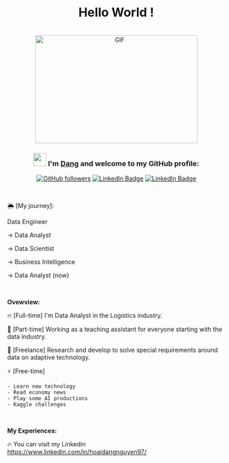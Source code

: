 <div align="center">
</br>
<h1> Hello World ! </h1>

<br>

<img align="centre" height="250" width="375" alt="GIF" src="https://media.giphy.com/media/jeCSe7Qqc7NwKUzxH7/giphy.gif"/>

### <img src="https://media.giphy.com/media/WUlplcMpOCEmTGBtBW/giphy.gif" width="30"> I'm [**Dang**](https://www.linkedin.com/in/hoaidangnguyen97/) and welcome to my GitHub profile:



[![GitHub followers](https://img.shields.io/github/followers/Khixinhxan?label=Follow&style=social)](https://github.com/Khixinhxan?tab=follow)
[![LinkedIn Badge](https://img.shields.io/badge/-LinkedIn-blue?style=social&logo=Linkedin&logoColor=blue&link=https://www.linkedin.com/in/hoaidangnguyen97/)](https://www.linkedin.com/in/hoaidangnguyen97/)
[![LinkedIn Badge](https://img.shields.io/badge/-Kaggle-blue?style=social&logo=Kaggle&logoColor=blue&link=https://www.kaggle.com/dangnguyen97)](https://www.kaggle.com/dangnguyen97)




<!-- <img align="right" height="250" width="375" alt="GIF" src="IMG/quote.gif" /> -->


</div>

</br>


🌦 [My journey]: 

Data Engineer 

-> Data Analyst 

-> Data Scientist 

-> Business Intelligence 

-> Data Analyst (now)


<br>

**Ovewview:**

🔥 [Full-time] I'm Data Analyst in the Logistics industry.

🌈 [Part-time] Working as a teaching assistant for everyone starting with the data industry.

💎 [Freelance] Research and develop to solve special requirements around data on adaptive technology.

⚡️ [Free-time] 

    - Learn new technology
    - Read economy news
    - Play some AI productions
    - Kaggle challenges 

</br>

**My Experiences:**

🔥 You can visit my Linkedin
https://www.linkedin.com/in/hoaidangnguyen97/



</br>
